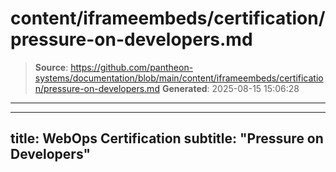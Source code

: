 # content/iframeembeds/certification/pressure-on-developers.md

> **Source**: https://github.com/pantheon-systems/documentation/blob/main/content/iframeembeds/certification/pressure-on-developers.md
> **Generated**: 2025-08-15 15:06:28

---

---
title: WebOps Certification
subtitle: "Pressure on Developers"
---

<Partial file="certification-guide/pressure-on-developers.md" />
